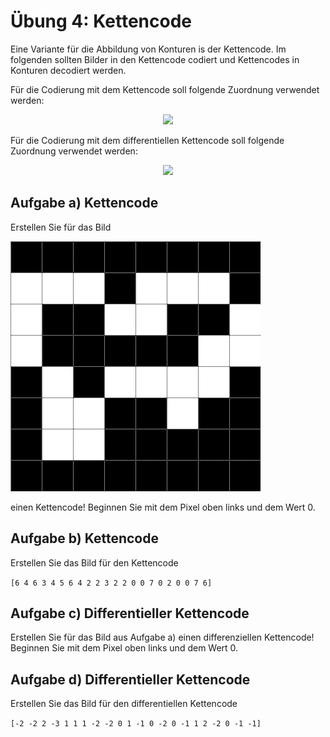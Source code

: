 # Übung 4: Kettencode

Eine Variante für die Abbildung von Konturen is der Kettencode. Im folgenden sollten Bilder in den Kettencode codiert und
Kettencodes in Konturen decodiert werden.

Für die Codierung mit dem Kettencode soll folgende Zuordnung verwendet werden:
<p align="center">
<img src="https://latex.codecogs.com/gif.latex?\begin{bmatrix}&space;3&space;&&space;2&space;&&space;1&space;\\&space;4&space;&&space;&&space;0\\&space;5&space;&&space;6&space;&&space;7&space;\end{bmatrix}" />
</p>


Für die Codierung mit dem differentiellen Kettencode soll folgende Zuordnung verwendet werden:
<p align="center">
<img src="https://latex.codecogs.com/gif.latex?\begin{bmatrix}&space;&plus;3&space;&&space;&plus;2&space;&&space;&plus;1&space;\\&space;4&space;&&space;&&space;0\\&space;-3&space;&&space;-2&space;&&space;-1&space;\end{bmatrix}" />
</p>



## Aufgabe a) Kettencode

Erstellen Sie für das Bild 

![](./data/1.png)

einen Kettencode! Beginnen Sie mit dem Pixel oben links und dem Wert 0. 

## Aufgabe b) Kettencode

Erstellen Sie das Bild für den Kettencode

```[6 4 6 3 4 5 6 4 2 2 3 2 2 0 0 7 0 2 0 0 7 6]```


## Aufgabe c) Differentieller Kettencode

Erstellen Sie für das Bild aus Aufgabe a)
einen differenziellen Kettencode! Beginnen Sie mit dem Pixel oben links und dem Wert 0. 

## Aufgabe d) Differentieller Kettencode

Erstellen Sie das Bild für den differentiellen Kettencode

```[-2 -2 2 -3 1 1 1 -2 -2 0 1 -1 0 -2 0 -1 1 2 -2 0 -1 -1]```
